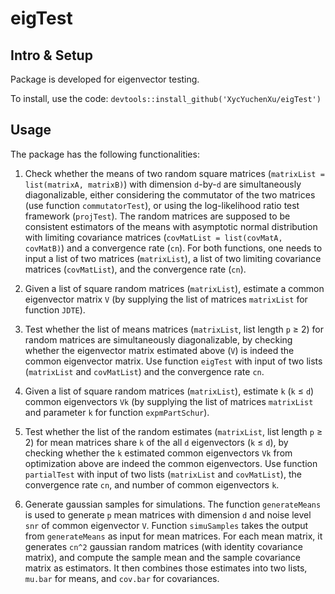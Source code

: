 # eigTest

## Intro & Setup
Package is developed for eigenvector testing.

To install, use the code:
`devtools::install_github('XycYuchenXu/eigTest')`

## Usage
The package has the following functionalities:

1. Check whether the means of two random square matrices (`matrixList = list(matrixA, matrixB)`) with dimension `d`-by-`d` are simultaneously diagonalizable, either considering the commutator of the two matrices (use function `commutatorTest`), or using the log-likelihood ratio test framework (`projTest`). The random matrices are supposed to be consistent estimators of the means with asymptotic normal distribution with limiting covariance matrices (`covMatList = list(covMatA, covMatB)`) and a convergence rate (`cn`). For both functions, one needs to input a list of two matrices (`matrixList`), a list of two limiting covariance matrices (`covMatList`), and the convergence rate (`cn`).

2. Given a list of square random matrices (`matrixList`), estimate a common eigenvector matrix `V` (by supplying the list of matrices `matrixList` for function `JDTE`).

3. Test whether the list of means matrices (`matrixList`, list length `p` ≥ 2) for random matrices are simultaneously diagonalizable, by checking whether the eigenvector matrix estimated above (`V`) is indeed the common eigenvector matrix. Use function `eigTest` with input of two lists (`matrixList` and `covMatList`) and the convergence rate `cn`.

4. Given a list of square random matrices (`matrixList`), estimate `k` (`k` ≤ `d`) common eigenvectors `Vk` (by supplying the list of matrices `matrixList` and parameter `k` for function `expmPartSchur`).

5. Test whether the list of the random estimates (`matrixList`, list length `p` ≥ 2) for mean matrices share `k` of the all `d` eigenvectors (`k` ≤ `d`), by checking whether the `k` estimated common eigenvectors `Vk` from optimization above are indeed the common eigenvectors. Use function `partialTest` with input of two lists (`matrixList` and `covMatList`), the convergence rate `cn`, and number of common eigenvectors `k`.

5. Generate gaussian samples for simulations. The function `generateMeans` is used to generate `p` mean matrices with dimension `d` and noise level `snr` of common eigenvector `V`. Function `simuSamples` takes the output from `generateMeans` as input for mean matrices. For each mean matrix, it generates `cn^2` gaussian random matrices (with identity covariance matrix), and compute the sample mean and the sample covariance matrix as estimators. It then combines those estimates into two lists, `mu.bar` for means, and `cov.bar` for covariances.
